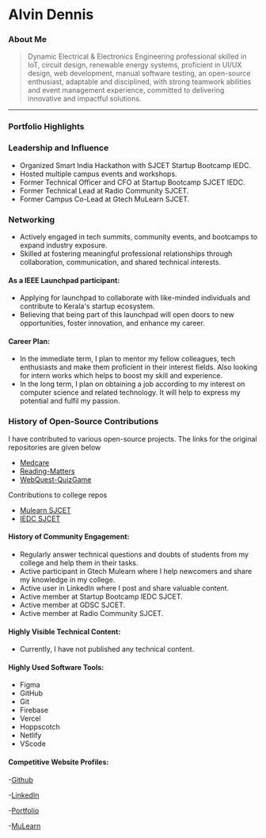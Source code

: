 # Alvin Dennis

### About Me

>Dynamic Electrical & Electronics Engineering professional skilled in IoT, circuit design, renewable energy systems, proficient in UI/UX design, web development, manual software testing, an open-source enthusiast, adaptable and disciplined, with strong teamwork abilities and event management experience, committed to delivering innovative
and impactful solutions.
---

### Portfolio Highlights

### Leadership and Influence

- Organized Smart India Hackathon with SJCET Startup Bootcamp IEDC.
- Hosted multiple campus events and workshops.
- Former Technical Officer and CFO at Startup Bootcamp SJCET IEDC.
- Former Technical Lead at Radio Community SJCET.
- Former Campus Co-Lead at Gtech MuLearn SJCET.

### Networking

- Actively engaged in tech summits, community events, and bootcamps to expand industry exposure.  
- Skilled at fostering meaningful professional relationships through collaboration, communication, and shared technical interests.


#### As a IEEE Launchpad participant:

- Applying for launchpad to collaborate with like-minded individuals and contribute to Kerala's startup ecosystem.
- Believing that being part of this launchpad will open doors to new opportunities, foster innovation, and enhance my career.

#### Career Plan:

- In the immediate term, I plan to mentor my fellow colleagues, tech enthusiasts and make them proficient in their interest fields. Also looking for intern works which helps to boost my skill and experience.
- In the long term, I plan on obtaining a job according to my interest on computer science and related technology. It will help to express my potential and fulfil my passion.


### History of Open-Source Contributions

I have contributed to various open-source projects. The links for the original repositories are given below
- [Medcare](https://github.com/BTANISHA11/medcare)
- [Reading-Matters](https://github.com/ishitaraina1807/Reading-Matters)
- [WebQuest-QuizGame](https://github.com/ishitaraina1807/WebQuest-QuizGame)
  
 Contributions to college repos
- [Mulearn SJCET](https://github.com/mulearnsjc/campus-chapter)
- [IEDC SJCET](https://github.com/IEDC-SJCET/IEDC)

#### History of Community Engagement:

- Regularly answer technical questions and doubts of students from my college and help them in their tasks.
- Active participant in Gtech Mulearn where I help newcomers and share my knowledge in my college.
- Active user in LinkedIn where I post and share valuable content.
- Active member at Startup Bootcamp IEDC SJCET.
- Active member at GDSC SJCET.
- Active member at Radio Community SJCET.

#### Highly Visible Technical Content:

- Currently, I have not published any technical content.

#### Highly Used Software Tools:

- Figma
- GitHub
- Git
- Firebase
- Vercel
- Hoppscotch
- Netlify
- VScode

#### Competitive Website Profiles:

-[Github](https://github.com/alvin-dennis)

-[LinkedIn](https://www.linkedin.com/in/alvin-dennis-0a70ba163)

-[Portfolio](https://www.alvindennis.tech)

-[MuLearn](https://app.mulearn.org/profile/alvindennis@mulearn)

